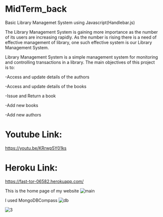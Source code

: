 # MidTerm_back


Basic Library Managemet System using Javascript(Handlebar.js)

The Library Management System is gaining more importance as the number of its users are increasing rapidly. As the number is rising there is a need of effective management of library, one such effective system is our Library Management System.

Library Management System is a simple management system for monitoring and controlling transactions in a library. The main objectives of this project is to:

-Access and update details of the authors

-Access and update details of the books

-Issue and Return a book

-Add new books

-Add new authors

# Youtube Link:
https://youtu.be/KRrwp5Y01ks

# Heroku Link:
https://fast-tor-06582.herokuapp.com/

This is the home page of my website
![main](https://user-images.githubusercontent.com/45779903/112675268-2493cc00-8e91-11eb-9d18-207437cb60fc.jpg)

I used MongoDBCompass
![db](https://user-images.githubusercontent.com/45779903/112675351-3e351380-8e91-11eb-9c00-95a97c4364f5.jpg)


![3](https://user-images.githubusercontent.com/45779903/112673963-8d7a4480-8e8f-11eb-9c25-430d62014a2b.jpeg)

